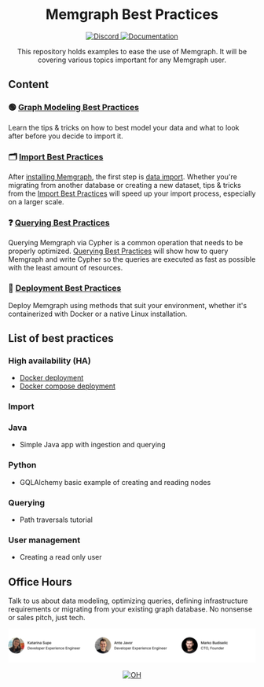 <h1 align="center"> Memgraph Best Practices </h1>

<p align="center">
  <a href="https://memgr.ph/join-discord">
    <img src="https://img.shields.io/badge/Discord-7289DA?style=for-the-badge&logo=discord&logoColor=white" alt="Discord"/>
  </a>
  <a href="https://memgraph.com/docs/" alt="Documentation">
    <img src="https://img.shields.io/badge/Docs-fb6d00?style=for-the-badge" alt="Documentation"/>
  </a>
</p>

<p align="center">
This repository holds examples to ease the use of Memgraph. It will be covering various topics important for any Memgraph user.
</p>

## Content

### 🟢 [Graph Modeling Best Practices](https://memgraph.com/docs/fundamentals/graph-modeling)

Learn the tips & tricks on how to best model your data and what to look after before you decide to import it.

### :card_index_dividers: [Import Best Practices](./import/)

After [installing Memgraph](https://memgraph.com/docs/getting-started), the first step is [data import](https://memgraph.com/docs/data-migration). Whether you're migrating from another database or creating a new dataset, tips & tricks from the [Import Best Practices](https://memgraph.com/docs/data-migration/best-practices) will speed up your import process, especially on a larger scale. 

### :question: [Querying Best Practices](https://memgraph.com/docs/querying/best-practices)

Querying Memgraph via Cypher is a common operation that needs to be properly optimized. [Querying Best Practices](https://memgraph.com/docs/querying/best-practices) will show how to query Memgraph and write Cypher so the queries are executed as fast as possible with the least amount of resources.

### 🚀 [Deployment Best Practices](https://memgraph.com/docs/deployment)

Deploy Memgraph using methods that suit your environment, whether it's containerized with Docker or a native Linux installation.

## List of best practices

### High availability (HA)
- [Docker deployment](./ha/docker_deployment/)
- [Docker compose deployment](./ha/docker_compose_deployment/)

### Import

### Java
- Simple Java app with ingestion and querying

### Python
- GQLAlchemy basic example of creating and reading nodes

### Querying
- Path traversals tutorial

### User management
- Creating a read only user

## Office Hours

Talk to us about data modeling, optimizing queries, defining infrastructure requirements or migrating from your existing graph database. No nonsense or sales pitch, just tech.


![](/assets/memgraph-office-hours.svg)
<p align="center">
  <a href="https://memgraph.com/office-hours" alt="OH">
    <img src="https://img.shields.io/badge/Book a call-fb6d00?style=for-the-badge" alt="OH"/>
  </a>
</p>
